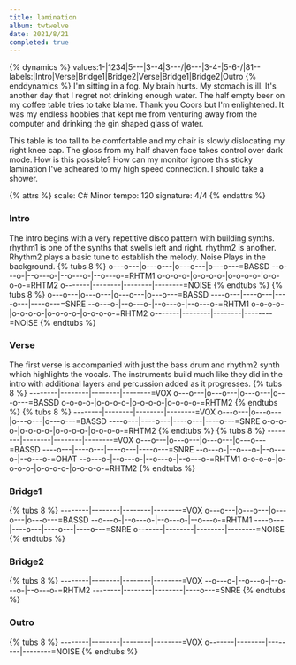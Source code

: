```yaml
---
title: lamination
album: twtwelve
date: 2021/8/21
completed: true
---
```


{% dynamics %}
values:1-|1234|5---\|3--4|3---/|6---\|3-4-|5-6-/|81--
labels:|Intro|Verse|Bridge1|Bridge2|Verse|Bridge1|Bridge2|Outro
{% enddynamics %}
I'm sitting in a fog. My brain hurts. My stomach is ill. It's another day that I regret not drinking enough water. The half empty beer on my coffee table tries to take blame. Thank you Coors but I'm enlightened. It was my endless hobbies that kept me from venturing away from the computer and drinking the gin shaped glass of water.

This table is too tall to be comfortable and my chair is slowly dislocating my right knee cap. The gloss from my half shaven face takes control over dark mode. How is this possible? How can my monitor ignore this sticky lamination I've adheared to my high speed connection. I should take a shower.

<!-- more -->

{% attrs %}
scale: C# Minor
tempo: 120
signature: 4/4
{% endattrs %}

### Intro

The intro begins with a very repetitive disco pattern with building synths. rhythm1 is one of the synths that swells left and right. rhythm2 is another. Rhythm2 plays a basic tune to establish the melody. Noise Plays in the background.
{% tubs 8 %}
o---o---|o---o---|o---o---|o---o---=BASSD
--o---o-|--o---o-|--o---o-|--o---o-=RHTM1
o-o-o-o-|o-o-o-o-|o-o-o-o-|o-o-o-o-=RHTM2
o-------|--------|--------|--------=NOISE
{% endtubs %}
{% tubs 8 %}
o---o---|o---o---|o---o---|o---o---=BASSD
----o---|----o---|----o---|----o---=SNRE
--o---o-|--o---o-|--o---o-|--o---o-=RHTM1
o-o-o-o-|o-o-o-o-|o-o-o-o-|o-o-o-o-=RHTM2
o-------|--------|--------|--------=NOISE
{% endtubs %}

### Verse

The first verse is accompanied with just the bass drum and rhythm2 synth which highlights the vocals. The instruments build much like they did in the intro with additional layers and percussion added as it progresses.
{% tubs 8 %}
--------|--------|--------|--------=VOX
o---o---|o---o---|o---o---|o---o---=BASSD
o-o-o-o-|o-o-o-o-|o-o-o-o-|o-o-o-o-=RHTM2
{% endtubs %}
{% tubs 8 %}
--------|--------|--------|--------=VOX
o---o---|o---o---|o---o---|o---o---=BASSD
----o---|----o---|----o---|----o---=SNRE
o-o-o-o-|o-o-o-o-|o-o-o-o-|o-o-o-o-=RHTM2
{% endtubs %}
{% tubs 8 %}
--------|--------|--------|--------=VOX
o---o---|o---o---|o---o---|o---o---=BASSD
----o---|----o---|----o---|----o---=SNRE
--o---o-|--o---o-|--o---o-|--o---o-=OHAT
--o---o-|--o---o-|--o---o-|--o---o-=RHTM1
o-o-o-o-|o-o-o-o-|o-o-o-o-|o-o-o-o-=RHTM2
{% endtubs %}

### Bridge1

{% tubs 8 %}
--------|--------|--------|--------=VOX
o---o---|o---o---|o---o---|o---o---=BASSD
--o---o-|--o---o-|--o---o-|--o---o-=RHTM1
----o---|----o---|----o---|----o---=SNRE
o-------|--------|--------|--------=NOISE
{% endtubs %}

### Bridge2

{% tubs 8 %}
--------|--------|--------|--------=VOX
--o---o-|--o---o-|--o---o-|--o---o-=RHTM2
--------|--------|--------|----o---=SNRE
{% endtubs %}

### Outro
{% tubs 8 %}
--------|--------|--------|--------=VOX
o-------|--------|--------|--------=NOISE
{% endtubs %}